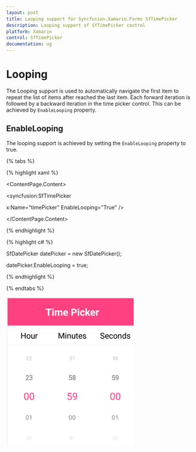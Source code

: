 ```yaml
---
layout: post
title: Looping support for Syncfusion.Xamarin.Forms SfTimePicker
description: Looping support of SfTimePicker control
platform: Xamarin
control: SfTimePicker
documentation: ug
---
```


# Looping

The Looping support is used to automatically navigate the first item to repeat the list of items after reached the last item. Each forward iteration is followed by a backward iteration in the time picker control. This can be achieved by `EnableLooping` property.

## EnableLooping

The looping support is achieved by setting the `EnableLooping` property to true.

{% tabs %}

{% highlight xaml %}

<ContentPage.Content>

<syncfusion:SfTimePicker

x:Name="timePicker" EnableLooping="True" />

</ContentPage.Content>

</ContentPage>

{% endhighlight %}

{% highlight c# %}

SfDatePicker datePicker = new SfDatePicker();

datePicker.EnableLooping = true;

{% endhighlight %}

{% endtabs %}

![Looping Image](images/Looping.png)
